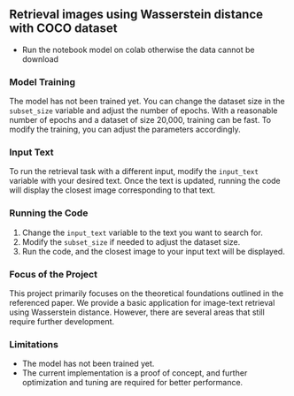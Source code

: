 
## Retrieval images using Wasserstein distance with COCO dataset

- Run the notebook model on colab otherwise the data cannot be download
### Model Training

The model has not been trained yet. You can change the dataset size in the `subset_size` variable and adjust the number of epochs. With a reasonable number of epochs and a dataset of size 20,000, training can be fast. To modify the training, you can adjust the parameters accordingly.

### Input Text

To run the retrieval task with a different input, modify the `input_text` variable with your desired text. Once the text is updated, running the code will display the closest image corresponding to that text.

### Running the Code

1. Change the `input_text` variable to the text you want to search for.
2. Modify the `subset_size` if needed to adjust the dataset size.
3. Run the code, and the closest image to your input text will be displayed.

### Focus of the Project

This project primarily focuses on the theoretical foundations outlined in the referenced paper. We provide a basic application for image-text retrieval using Wasserstein distance. However, there are several areas that still require further development.

### Limitations

- The model has not been trained yet.
- The current implementation is a proof of concept, and further optimization and tuning are required for better performance.
